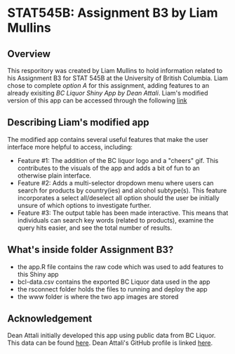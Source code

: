 
# STAT545B: Assignment B3 by Liam Mullins

## Overview
This resporitory was created by Liam Mullins to hold information related to his Assignment B3 for STAT 545B at the University of British Columbia. Liam chose to complete *option A* for this assignment, adding features to an already exisiting *BC Liquor Shiny App by Dean Attali*. Liam's modified version of this app can be accessed through the following [link](http://mullinsl.shinyapps.io/BCLIQUOR_VersionLiam_STAT545)

## Describing Liam's modified app
The modified app contains several useful features that make the user interface more helpful to access, including:
+ Feature #1: The addition of the BC liquor logo and a "cheers" gif. This contributes to the visuals of the app and adds a bit of fun to an otherwise plain interface.
+ Feature #2: Adds a multi-selector dropdown menu where users can search for products by country(ies) and alcohol subtype(s). This feature incorporates a select all/deselect all option should the user be initially unsure of which options to investigate further.
+ Feature #3: The output table has been made interactive. This means that individuals can search key words (related to products), examine the query hits easier, and see the total number of results.

## What's inside folder Assignment B3?
+ the app.R file contains the raw code which was used to add features to this Shiny app
+ bcl-data.csv contains the exported BC Liquor data used in the app
+ the rsconnect folder holds the  files to running and deploy the app
+ the www folder is where the two app images are stored

## Acknowledgement
Dean Attali initially developed this app using public data from BC Liquor. This data can be found [here](https://github.com/daattali/shiny-server/blob/master/bcl/data/bcl-data.csv). Dean Attali's GitHub profile is linked [here](https://github.com/daattali).
